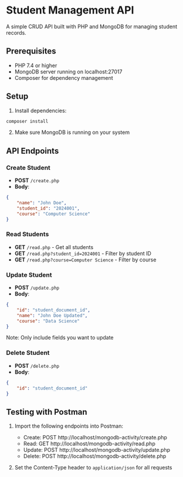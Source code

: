 # Student Management API

A simple CRUD API built with PHP and MongoDB for managing student records.

## Prerequisites

- PHP 7.4 or higher
- MongoDB server running on localhost:27017
- Composer for dependency management

## Setup

1. Install dependencies:
```bash
composer install
```

2. Make sure MongoDB is running on your system

## API Endpoints

### Create Student
- **POST** `/create.php`
- **Body**:
```json
{
    "name": "John Doe",
    "student_id": "2024001",
    "course": "Computer Science"
}
```

### Read Students
- **GET** `/read.php` - Get all students
- **GET** `/read.php?student_id=2024001` - Filter by student ID
- **GET** `/read.php?course=Computer Science` - Filter by course

### Update Student
- **POST** `/update.php`
- **Body**:
```json
{
    "id": "student_document_id",
    "name": "John Doe Updated",
    "course": "Data Science"
}
```
Note: Only include fields you want to update

### Delete Student
- **POST** `/delete.php`
- **Body**:
```json
{
    "id": "student_document_id"
}
```

## Testing with Postman

1. Import the following endpoints into Postman:
   - Create: POST http://localhost/mongodb-activity/create.php
   - Read: GET http://localhost/mongodb-activity/read.php
   - Update: POST http://localhost/mongodb-activity/update.php
   - Delete: POST http://localhost/mongodb-activity/delete.php

2. Set the Content-Type header to `application/json` for all requests


